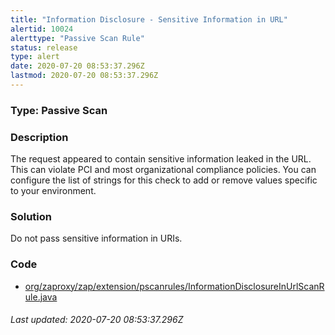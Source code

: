 ```yaml
---
title: "Information Disclosure - Sensitive Information in URL"
alertid: 10024
alerttype: "Passive Scan Rule"
status: release
type: alert
date: 2020-07-20 08:53:37.296Z
lastmod: 2020-07-20 08:53:37.296Z
---
```

### Type: Passive Scan

### Description
The request appeared to contain sensitive information leaked in the URL. This can violate PCI and most organizational compliance policies. You can configure the list of strings for this check to add or remove values specific to your environment.

### Solution

Do not pass sensitive information in URIs.

### Code

 * [org/zaproxy/zap/extension/pscanrules/InformationDisclosureInUrlScanRule.java](https://github.com/zaproxy/zap-extensions/blob/master/addOns/pscanrules/src/main/java/org/zaproxy/zap/extension/pscanrules/InformationDisclosureInUrlScanRule.java)

###### Last updated: 2020-07-20 08:53:37.296Z
